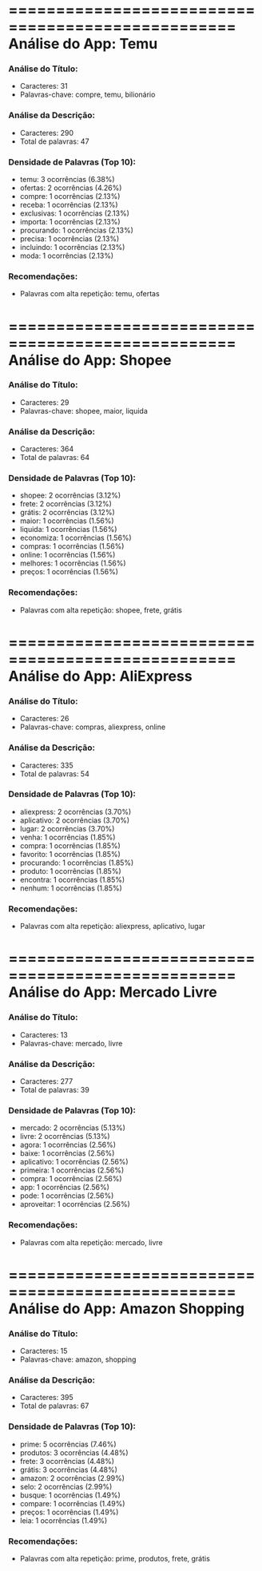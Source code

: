 
==================================================
Análise do App: Temu
==================================================

### Análise do Título:
- Caracteres: 31
- Palavras-chave: compre, temu, bilionário

### Análise da Descrição:
- Caracteres: 290
- Total de palavras: 47

### Densidade de Palavras (Top 10):
- temu: 3 ocorrências (6.38%)
- ofertas: 2 ocorrências (4.26%)
- compre: 1 ocorrências (2.13%)
- receba: 1 ocorrências (2.13%)
- exclusivas: 1 ocorrências (2.13%)
- importa: 1 ocorrências (2.13%)
- procurando: 1 ocorrências (2.13%)
- precisa: 1 ocorrências (2.13%)
- incluindo: 1 ocorrências (2.13%)
- moda: 1 ocorrências (2.13%)

### Recomendações:
- Palavras com alta repetição: temu, ofertas

==================================================
Análise do App: Shopee
==================================================

### Análise do Título:
- Caracteres: 29
- Palavras-chave: shopee, maior, liquida

### Análise da Descrição:
- Caracteres: 364
- Total de palavras: 64

### Densidade de Palavras (Top 10):
- shopee: 2 ocorrências (3.12%)
- frete: 2 ocorrências (3.12%)
- grátis: 2 ocorrências (3.12%)
- maior: 1 ocorrências (1.56%)
- liquida: 1 ocorrências (1.56%)
- economiza: 1 ocorrências (1.56%)
- compras: 1 ocorrências (1.56%)
- online: 1 ocorrências (1.56%)
- melhores: 1 ocorrências (1.56%)
- preços: 1 ocorrências (1.56%)

### Recomendações:
- Palavras com alta repetição: shopee, frete, grátis

==================================================
Análise do App: AliExpress
==================================================

### Análise do Título:
- Caracteres: 26
- Palavras-chave: compras, aliexpress, online

### Análise da Descrição:
- Caracteres: 335
- Total de palavras: 54

### Densidade de Palavras (Top 10):
- aliexpress: 2 ocorrências (3.70%)
- aplicativo: 2 ocorrências (3.70%)
- lugar: 2 ocorrências (3.70%)
- venha: 1 ocorrências (1.85%)
- compra: 1 ocorrências (1.85%)
- favorito: 1 ocorrências (1.85%)
- procurando: 1 ocorrências (1.85%)
- produto: 1 ocorrências (1.85%)
- encontra: 1 ocorrências (1.85%)
- nenhum: 1 ocorrências (1.85%)

### Recomendações:
- Palavras com alta repetição: aliexpress, aplicativo, lugar

==================================================
Análise do App: Mercado Livre
==================================================

### Análise do Título:
- Caracteres: 13
- Palavras-chave: mercado, livre

### Análise da Descrição:
- Caracteres: 277
- Total de palavras: 39

### Densidade de Palavras (Top 10):
- mercado: 2 ocorrências (5.13%)
- livre: 2 ocorrências (5.13%)
- agora: 1 ocorrências (2.56%)
- baixe: 1 ocorrências (2.56%)
- aplicativo: 1 ocorrências (2.56%)
- primeira: 1 ocorrências (2.56%)
- compra: 1 ocorrências (2.56%)
- app: 1 ocorrências (2.56%)
- pode: 1 ocorrências (2.56%)
- aproveitar: 1 ocorrências (2.56%)

### Recomendações:
- Palavras com alta repetição: mercado, livre

==================================================
Análise do App: Amazon Shopping
==================================================

### Análise do Título:
- Caracteres: 15
- Palavras-chave: amazon, shopping

### Análise da Descrição:
- Caracteres: 395
- Total de palavras: 67

### Densidade de Palavras (Top 10):
- prime: 5 ocorrências (7.46%)
- produtos: 3 ocorrências (4.48%)
- frete: 3 ocorrências (4.48%)
- grátis: 3 ocorrências (4.48%)
- amazon: 2 ocorrências (2.99%)
- selo: 2 ocorrências (2.99%)
- busque: 1 ocorrências (1.49%)
- compare: 1 ocorrências (1.49%)
- preços: 1 ocorrências (1.49%)
- leia: 1 ocorrências (1.49%)

### Recomendações:
- Palavras com alta repetição: prime, produtos, frete, grátis
